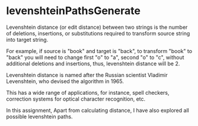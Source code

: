 # levenshteinPathsGenerate
Levenshtein distance (or edit distance) between two strings is the number of deletions, insertions, or substitutions required to transform source string into target string.

For example, if source is "book" and target is "back", to transform "book" to "back" you will need to change first "o" to "a", second "o" to "c", without additional deletions and insertions, thus, levenshtein distance will be 2.

Levenshtein distance is named after the Russian scientist Vladimir Levenshtein, who devised the algorithm in 1965.

This has a wide range of applications, for instance, spell checkers, correction systems for optical character recognition, etc.

In this assignment, Apart from calculating distance, I have also explored all possible levenshtein paths.
